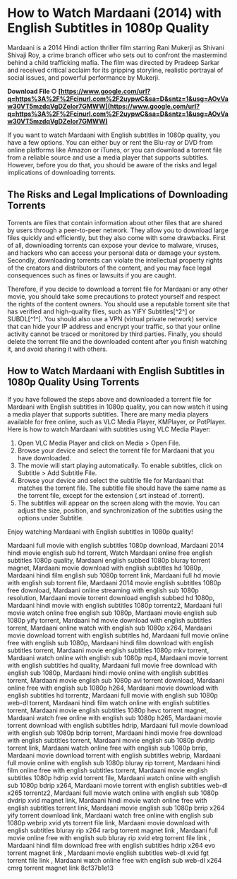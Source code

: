 
 
# How to Watch Mardaani (2014) with English Subtitles in 1080p Quality
 
Mardaani is a 2014 Hindi action thriller film starring Rani Mukerji as Shivani Shivaji Roy, a crime branch officer who sets out to confront the mastermind behind a child trafficking mafia. The film was directed by Pradeep Sarkar and received critical acclaim for its gripping storyline, realistic portrayal of social issues, and powerful performance by Mukerji.
 
**Download File ○ [https://www.google.com/url?q=https%3A%2F%2Fcinurl.com%2F2uypwC&sa=D&sntz=1&usg=AOvVaw30VT5mzdqVgDZeIor7GMWW](https://www.google.com/url?q=https%3A%2F%2Fcinurl.com%2F2uypwC&sa=D&sntz=1&usg=AOvVaw30VT5mzdqVgDZeIor7GMWW)**


 
If you want to watch Mardaani with English subtitles in 1080p quality, you have a few options. You can either buy or rent the Blu-ray or DVD from online platforms like Amazon or iTunes, or you can download a torrent file from a reliable source and use a media player that supports subtitles. However, before you do that, you should be aware of the risks and legal implications of downloading torrents.
 
## The Risks and Legal Implications of Downloading Torrents
 
Torrents are files that contain information about other files that are shared by users through a peer-to-peer network. They allow you to download large files quickly and efficiently, but they also come with some drawbacks. First of all, downloading torrents can expose your device to malware, viruses, and hackers who can access your personal data or damage your system. Secondly, downloading torrents can violate the intellectual property rights of the creators and distributors of the content, and you may face legal consequences such as fines or lawsuits if you are caught.
 
Therefore, if you decide to download a torrent file for Mardaani or any other movie, you should take some precautions to protect yourself and respect the rights of the content owners. You should use a reputable torrent site that has verified and high-quality files, such as YIFY Subtitles[^2^] or SUBDL[^1^]. You should also use a VPN (virtual private network) service that can hide your IP address and encrypt your traffic, so that your online activity cannot be traced or monitored by third parties. Finally, you should delete the torrent file and the downloaded content after you finish watching it, and avoid sharing it with others.
 
## How to Watch Mardaani with English Subtitles in 1080p Quality Using Torrents
 
If you have followed the steps above and downloaded a torrent file for Mardaani with English subtitles in 1080p quality, you can now watch it using a media player that supports subtitles. There are many media players available for free online, such as VLC Media Player, KMPlayer, or PotPlayer. Here is how to watch Mardaani with subtitles using VLC Media Player:
 
1. Open VLC Media Player and click on Media > Open File.
2. Browse your device and select the torrent file for Mardaani that you have downloaded.
3. The movie will start playing automatically. To enable subtitles, click on Subtitle > Add Subtitle File.
4. Browse your device and select the subtitle file for Mardaani that matches the torrent file. The subtitle file should have the same name as the torrent file, except for the extension (.srt instead of .torrent).
5. The subtitles will appear on the screen along with the movie. You can adjust the size, position, and synchronization of the subtitles using the options under Subtitle.

Enjoy watching Mardaani with English subtitles in 1080p quality!
 
Mardaani full movie with english subtitles 1080p download,  Mardaani 2014 hindi movie english sub hd torrent,  Watch Mardaani online free english subtitles 1080p quality,  Mardaani english subbed 1080p bluray torrent magnet,  Mardaani movie download with english subtitles hd 1080p,  Mardaani hindi film english sub 1080p torrent link,  Mardaani full hd movie with english sub torrent file,  Mardaani 2014 movie english subtitles 1080p free download,  Mardaani online streaming with english sub 1080p resolution,  Mardaani movie torrent download english subbed hd 1080p,  Mardaani hindi movie with english subtitles 1080p torrentz2,  Mardaani full movie watch online free english sub 1080p,  Mardaani movie english sub 1080p yify torrent,  Mardaani hd movie download with english subtitles torrent,  Mardaani online watch with english sub 1080p x264,  Mardaani movie download torrent with english subtitles hd,  Mardaani full movie online free with english sub 1080p,  Mardaani hindi film download with english subtitles torrent,  Mardaani movie english subtitles 1080p mkv torrent,  Mardaani watch online with english sub 1080p mp4,  Mardaani movie torrent with english subtitles hd quality,  Mardaani full movie free download with english sub 1080p,  Mardaani hindi movie online with english subtitles torrent,  Mardaani movie english sub 1080p avi torrent download,  Mardaani online free with english sub 1080p h264,  Mardaani movie download with english subtitles hd torrentz,  Mardaani full movie with english sub 1080p web-dl torrent,  Mardaani hindi film watch online with english subtitles torrent,  Mardaani movie english subtitles 1080p hevc torrent magnet,  Mardaani watch free online with english sub 1080p h265,  Mardaani movie torrent download with english subtitles hdrip,  Mardaani full movie download with english sub 1080p bdrip torrent,  Mardaani hindi movie free download with english subtitles torrent,  Mardaani movie english sub 1080p dvdrip torrent link,  Mardaani watch online free with english sub 1080p brrip,  Mardaani movie download torrent with english subtitles webrip,  Mardaani full movie online with english sub 1080p bluray rip torrent,  Mardaani hindi film online free with english subtitles torrent,  Mardaani movie english subtitles 1080p hdrip xvid torrent file,  Mardaani watch online with english sub 1080p bdrip x264,  Mardaani movie torrent with english subtitles web-dl x265 torrentz2,  Mardaani full movie watch online with english sub 1080p dvdrip xvid magnet link,  Mardaani hindi movie watch online free with english subtitles torrent link,  Mardaani movie english sub 1080p brrip x264 yify torrent download link,  Mardaani watch free online with english sub 1080p webrip xvid yts torrent file link,  Mardaani movie download with english subtitles bluray rip x264 rarbg torrent magnet link ,  Mardaani full movie online free with english sub bluray rip xvid etrg torrent file link ,  Mardaani hindi film download free with english subtitles hdrip x264 evo torrent magnet link ,  Mardaani movie english subtitles web-dl xvid fgt torrent file link ,  Mardaani watch online free with english sub web-dl x264 cmrg torrent magnet link
 8cf37b1e13
 

